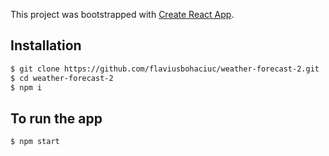 This project was bootstrapped with [Create React App](https://github.com/facebook/create-react-app).

## Installation

```sh
$ git clone https://github.com/flaviusbohaciuc/weather-forecast-2.git
$ cd weather-forecast-2
$ npm i
```

## To run the app
```
$ npm start
```